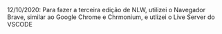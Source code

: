 <p>12/10/2020: Para fazer a terceira edição de NLW, utilizei o Navegador Brave, similar ao Google Chrome e Chrmonium, e utlizei o Live Server do VSCODE</p>
